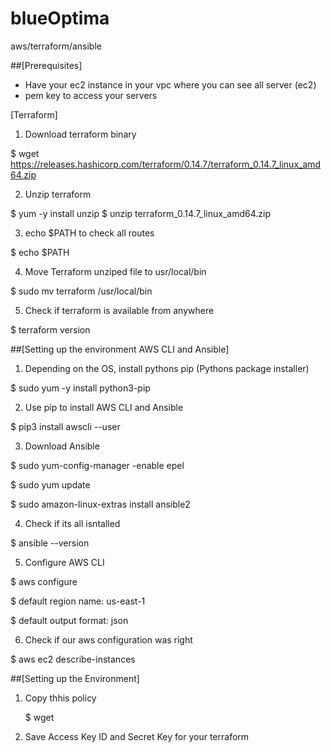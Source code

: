 # blueOptima
aws/terraform/ansible

##[Prerequisites]
- Have your ec2 instance in your vpc where you can see all server (ec2)
- pem key to access your servers

[Terraform]

1. Download terraform binary

 $ wget https://releases.hashicorp.com/terraform/0.14.7/terraform_0.14.7_linux_amd64.zip

2. Unzip terraform

 $ yum -y install unzip
 $ unzip terraform_0.14.7_linux_amd64.zip

3. echo $PATH to check all routes

  $ echo $PATH
  
4. Move Terraform unziped file to usr/local/bin

  $ sudo mv terraform /usr/local/bin
  
5. Check if terraform is available from anywhere

  $ terraform version
  
##[Setting up the environment AWS CLI and Ansible]

1. Depending on the OS, install pythons pip (Pythons package installer)

  $ sudo yum -y install python3-pip
  
2. Use pip to install AWS CLI and Ansible

  $ pip3 install awscli --user
  
3. Download Ansible

  $ sudo yum-config-manager -enable epel
  
  $ sudo yum update
  
  $ sudo amazon-linux-extras install ansible2

4. Check if its all isntalled

  $ ansible --version
  
5. Configure AWS CLI

  $ aws configure
  
  $ default region name: us-east-1
  
  $ default output format: json
  
6. Check if our aws configuration was right

  $ aws ec2 describe-instances
  
  
##[Setting up the Environment]

1. Copy thhis policy

   $ wget
   
2. Save Access Key ID and Secret Key for your terraform



